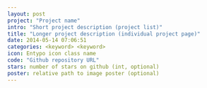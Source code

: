 ```yaml
---
layout: post
project: "Project name"
intro: "Short project description (project list)"
title: "Longer project description (individual project page)"
date: 2014-05-14 07:06:51
categories: <keyword> <keyword>
icon: Entypo icon class name
code: "Github repository URL"
stars: number of stars on github (int, optional)
poster: relative path to image poster (optional)
---
```

